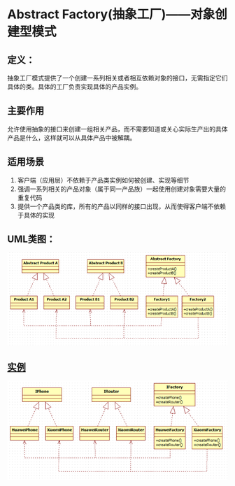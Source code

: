 # Abstract Factory(抽象工厂)——对象创建型模式

## 定义：

抽象工厂模式提供了一个创建一系列相关或者相互依赖对象的接口，无需指定它们具体的类。具体的工厂负责实现具体的产品实例。

## 主要作用

允许使用抽象的接口来创建一组相关产品，而不需要知道或关心实际生产出的具体产品是什么，这样就可以从具体产品中被解耦。

## 适用场景

1. 客户端（应用层）不依赖于产品类实例如何被创建、实现等细节
2. 强调一系列相关的产品对象（属于同一产品族）一起使用创建对象需要大量的重复代码
3. 提供一个产品类的库，所有的产品以同样的接口出现，从而使得客户端不依赖于具体的实现

## UML类图：

<img src="img/AbstractFactory1.png" />

## [实例](https://github.com/shiyangqin/Qinsy/tree/master/design_patterns/Abstract_Factory_Pattern)

<img src="img/AbstractFactory2.png" />
